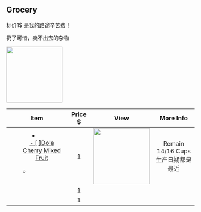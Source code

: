 ## Grocery

标价1$ 是我的路途辛苦费！

扔了可惜，卖不出去的杂物

<img src="https://ws3.sinaimg.cn/large/006tNbRwly1fud83k5twhj30g40kpmy9.jpg" width="150"/>

|                             Item                             | Price $ |                      View                       |               More Info                |
| :----------------------------------------------------------: | :-----: | :---------------------------------------------: | :------------------------------------: |
| <li><ul><a href="https://amzn.to/2OMtP55">- [ ]Dole Cherry Mixed Fruit</a><ul/><li/> |    1    | <img src="https://bit.ly/2MYD6Xj" width="150"/> | Remain 14/16 Cups<br/>生产日期都是最近 |
|                                                              |    1    |                                                 |                                        |
|                                                              |    1    |                                                 |                                        |

